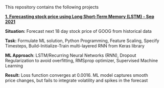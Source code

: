  This repository contains the following projects
 
 [**1. Forecasting stock price using Long Short-Term Memory (LSTM) - Sep 2021**](https://github.com/BearsOnMars/Deep_Learning/blob/main/RNN/An_LSTM_to_predict_trend_in_stock_prices.ipynb)

**Situation:** Forecast next 18 day stock price of GOOG from historical data

**Task:** Formulate ML solution, Python Programming, Feature Scaling, Specify Timesteps, Build-Initialize-Train multi-layered RNN from Keras library

**ML Approach**: LSTM/Recurring Neural Networks (RNN), Dropout Regularization to avoid overfitting, RMSprop optimizer, Supervised Machine Learning
 
**Result:** Loss function converges at 0.0016. ML model captures smooth price changes, but fails to integrate volatility and spikes in the forecast 
